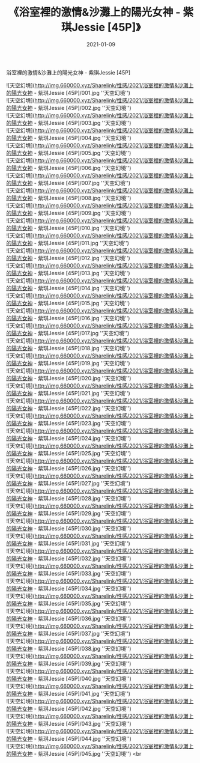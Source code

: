 ﻿---
layout: post
title:  《浴室裡的激情&沙灘上的陽光女神 - 紫琪Jessie [45P]》
date:   2021-01-09
img: http://img.660000.xyz/Sharelink/性感/2021/浴室裡的激情&沙灘上的陽光女神 - 紫琪Jessie [45P]/000.jpg
categories: [美女, 性感, 泳衣]
---

浴室裡的激情&沙灘上的陽光女神 - 紫琪Jessie [45P]



![天空幻境](http://img.660000.xyz/Sharelink/性感/2021/浴室裡的激情&沙灘上的陽光女神 - 紫琪Jessie [45P]/001.jpg ''天空幻境'') <br>
![天空幻境](http://img.660000.xyz/Sharelink/性感/2021/浴室裡的激情&沙灘上的陽光女神 - 紫琪Jessie [45P]/002.jpg ''天空幻境'') <br>
![天空幻境](http://img.660000.xyz/Sharelink/性感/2021/浴室裡的激情&沙灘上的陽光女神 - 紫琪Jessie [45P]/003.jpg ''天空幻境'') <br>
![天空幻境](http://img.660000.xyz/Sharelink/性感/2021/浴室裡的激情&沙灘上的陽光女神 - 紫琪Jessie [45P]/004.jpg ''天空幻境'') <br>
![天空幻境](http://img.660000.xyz/Sharelink/性感/2021/浴室裡的激情&沙灘上的陽光女神 - 紫琪Jessie [45P]/005.jpg ''天空幻境'') <br>
![天空幻境](http://img.660000.xyz/Sharelink/性感/2021/浴室裡的激情&沙灘上的陽光女神 - 紫琪Jessie [45P]/006.jpg ''天空幻境'') <br>
![天空幻境](http://img.660000.xyz/Sharelink/性感/2021/浴室裡的激情&沙灘上的陽光女神 - 紫琪Jessie [45P]/007.jpg ''天空幻境'') <br>
![天空幻境](http://img.660000.xyz/Sharelink/性感/2021/浴室裡的激情&沙灘上的陽光女神 - 紫琪Jessie [45P]/008.jpg ''天空幻境'') <br>
![天空幻境](http://img.660000.xyz/Sharelink/性感/2021/浴室裡的激情&沙灘上的陽光女神 - 紫琪Jessie [45P]/009.jpg ''天空幻境'') <br>
![天空幻境](http://img.660000.xyz/Sharelink/性感/2021/浴室裡的激情&沙灘上的陽光女神 - 紫琪Jessie [45P]/010.jpg ''天空幻境'') <br>
![天空幻境](http://img.660000.xyz/Sharelink/性感/2021/浴室裡的激情&沙灘上的陽光女神 - 紫琪Jessie [45P]/011.jpg ''天空幻境'') <br>
![天空幻境](http://img.660000.xyz/Sharelink/性感/2021/浴室裡的激情&沙灘上的陽光女神 - 紫琪Jessie [45P]/012.jpg ''天空幻境'') <br>
![天空幻境](http://img.660000.xyz/Sharelink/性感/2021/浴室裡的激情&沙灘上的陽光女神 - 紫琪Jessie [45P]/013.jpg ''天空幻境'') <br>
![天空幻境](http://img.660000.xyz/Sharelink/性感/2021/浴室裡的激情&沙灘上的陽光女神 - 紫琪Jessie [45P]/014.jpg ''天空幻境'') <br>
![天空幻境](http://img.660000.xyz/Sharelink/性感/2021/浴室裡的激情&沙灘上的陽光女神 - 紫琪Jessie [45P]/015.jpg ''天空幻境'') <br>
![天空幻境](http://img.660000.xyz/Sharelink/性感/2021/浴室裡的激情&沙灘上的陽光女神 - 紫琪Jessie [45P]/016.jpg ''天空幻境'') <br>
![天空幻境](http://img.660000.xyz/Sharelink/性感/2021/浴室裡的激情&沙灘上的陽光女神 - 紫琪Jessie [45P]/017.jpg ''天空幻境'') <br>
![天空幻境](http://img.660000.xyz/Sharelink/性感/2021/浴室裡的激情&沙灘上的陽光女神 - 紫琪Jessie [45P]/018.jpg ''天空幻境'') <br>
![天空幻境](http://img.660000.xyz/Sharelink/性感/2021/浴室裡的激情&沙灘上的陽光女神 - 紫琪Jessie [45P]/019.jpg ''天空幻境'') <br>
![天空幻境](http://img.660000.xyz/Sharelink/性感/2021/浴室裡的激情&沙灘上的陽光女神 - 紫琪Jessie [45P]/020.jpg ''天空幻境'') <br>
![天空幻境](http://img.660000.xyz/Sharelink/性感/2021/浴室裡的激情&沙灘上的陽光女神 - 紫琪Jessie [45P]/021.jpg ''天空幻境'') <br>
![天空幻境](http://img.660000.xyz/Sharelink/性感/2021/浴室裡的激情&沙灘上的陽光女神 - 紫琪Jessie [45P]/022.jpg ''天空幻境'') <br>
![天空幻境](http://img.660000.xyz/Sharelink/性感/2021/浴室裡的激情&沙灘上的陽光女神 - 紫琪Jessie [45P]/023.jpg ''天空幻境'') <br>
![天空幻境](http://img.660000.xyz/Sharelink/性感/2021/浴室裡的激情&沙灘上的陽光女神 - 紫琪Jessie [45P]/024.jpg ''天空幻境'') <br>
![天空幻境](http://img.660000.xyz/Sharelink/性感/2021/浴室裡的激情&沙灘上的陽光女神 - 紫琪Jessie [45P]/025.jpg ''天空幻境'') <br>
![天空幻境](http://img.660000.xyz/Sharelink/性感/2021/浴室裡的激情&沙灘上的陽光女神 - 紫琪Jessie [45P]/026.jpg ''天空幻境'') <br>
![天空幻境](http://img.660000.xyz/Sharelink/性感/2021/浴室裡的激情&沙灘上的陽光女神 - 紫琪Jessie [45P]/027.jpg ''天空幻境'') <br>
![天空幻境](http://img.660000.xyz/Sharelink/性感/2021/浴室裡的激情&沙灘上的陽光女神 - 紫琪Jessie [45P]/028.jpg ''天空幻境'') <br>
![天空幻境](http://img.660000.xyz/Sharelink/性感/2021/浴室裡的激情&沙灘上的陽光女神 - 紫琪Jessie [45P]/029.jpg ''天空幻境'') <br>
![天空幻境](http://img.660000.xyz/Sharelink/性感/2021/浴室裡的激情&沙灘上的陽光女神 - 紫琪Jessie [45P]/030.jpg ''天空幻境'') <br>
![天空幻境](http://img.660000.xyz/Sharelink/性感/2021/浴室裡的激情&沙灘上的陽光女神 - 紫琪Jessie [45P]/031.jpg ''天空幻境'') <br>
![天空幻境](http://img.660000.xyz/Sharelink/性感/2021/浴室裡的激情&沙灘上的陽光女神 - 紫琪Jessie [45P]/032.jpg ''天空幻境'') <br>
![天空幻境](http://img.660000.xyz/Sharelink/性感/2021/浴室裡的激情&沙灘上的陽光女神 - 紫琪Jessie [45P]/033.jpg ''天空幻境'') <br>
![天空幻境](http://img.660000.xyz/Sharelink/性感/2021/浴室裡的激情&沙灘上的陽光女神 - 紫琪Jessie [45P]/034.jpg ''天空幻境'') <br>
![天空幻境](http://img.660000.xyz/Sharelink/性感/2021/浴室裡的激情&沙灘上的陽光女神 - 紫琪Jessie [45P]/035.jpg ''天空幻境'') <br>
![天空幻境](http://img.660000.xyz/Sharelink/性感/2021/浴室裡的激情&沙灘上的陽光女神 - 紫琪Jessie [45P]/036.jpg ''天空幻境'') <br>
![天空幻境](http://img.660000.xyz/Sharelink/性感/2021/浴室裡的激情&沙灘上的陽光女神 - 紫琪Jessie [45P]/037.jpg ''天空幻境'') <br>
![天空幻境](http://img.660000.xyz/Sharelink/性感/2021/浴室裡的激情&沙灘上的陽光女神 - 紫琪Jessie [45P]/038.jpg ''天空幻境'') <br>
![天空幻境](http://img.660000.xyz/Sharelink/性感/2021/浴室裡的激情&沙灘上的陽光女神 - 紫琪Jessie [45P]/039.jpg ''天空幻境'') <br>
![天空幻境](http://img.660000.xyz/Sharelink/性感/2021/浴室裡的激情&沙灘上的陽光女神 - 紫琪Jessie [45P]/040.jpg ''天空幻境'') <br>
![天空幻境](http://img.660000.xyz/Sharelink/性感/2021/浴室裡的激情&沙灘上的陽光女神 - 紫琪Jessie [45P]/041.jpg ''天空幻境'') <br>
![天空幻境](http://img.660000.xyz/Sharelink/性感/2021/浴室裡的激情&沙灘上的陽光女神 - 紫琪Jessie [45P]/042.jpg ''天空幻境'') <br>
![天空幻境](http://img.660000.xyz/Sharelink/性感/2021/浴室裡的激情&沙灘上的陽光女神 - 紫琪Jessie [45P]/043.jpg ''天空幻境'') <br>
![天空幻境](http://img.660000.xyz/Sharelink/性感/2021/浴室裡的激情&沙灘上的陽光女神 - 紫琪Jessie [45P]/044.jpg ''天空幻境'') <br>
![天空幻境](http://img.660000.xyz/Sharelink/性感/2021/浴室裡的激情&沙灘上的陽光女神 - 紫琪Jessie [45P]/045.jpg ''天空幻境'') <br